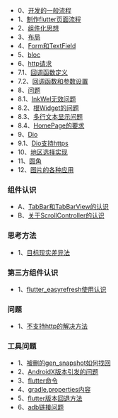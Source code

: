 * 0、[开发的一般流程](开发一般流程.md)
* 1、[制作flutter页面流程](makepage.md)
* 2、[组件化思想](组件化.md)
* 3、[布局](布局.md)
* 4、[Form和TextField](form.md)
* 5、[bloc](bloc.md)
* 6、[http请求](http.md)
* 7.1、[回调函数定义](函数回调定义.md)
* 7.2、[回调函数和参数设置](回调函数和参数.md)
* 8、[问题](#)
* 8.1、[InkWel无效问题](InkWell.md)
* 8.2、[根Widget的问题](根Widget问题.md)
* 8.3、[多行文本显示问题](文本宽度限制问题.md)
* 8.4、[HomePage的要求](HomePage的要求.md)
* 9、[Dio](#)
* 9.1、[Dio支持https](dio支持https证书.md)
* 10、[地区选择实现](/area)
* 11、[圆角](rounded_corners.md)
* 12、[图片的各种应用](图片的各种应用.md)
### 组件认识
* A、[TabBar和TabBarView的认识](tabbar.md)
* B、[关于ScrollController的认识](关于ScrollController的认识.md)

### 思考方法
* 1、[目标现实差异法](目标现实差异法.md)

### 第三方组件认识
* 1、[flutter_easyrefresh使用认识](easyrefresh.md)

### 问题
* 1、[不支持http的解决方法](app内更新问题.md)

### 工具问题
* 1、[被删的gen_snapshot如何找回](被删的gen_snapshot如何找回.md)
* 2、[AndroidX版本引发的问题](AndroidX版本引起的问题.md)
* 3、[flutter命令](flutter命令.md)
* 4、[gradle.properties内容](关于gradle.md)
* 5、[flutter版本回退方法](flutter版本回退方法.md)
* 6、[adb链接问题](adb链接问题.md)
